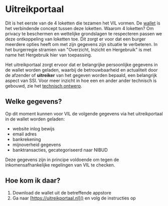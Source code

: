 # Uitreikportaal

Dit is het eerste van de 4 loketten die tezamen het VIL vormen. De [wallet](/wallet.md "SSI Wallet") is het verbindende concept tussen deze loketten. Waarom 4 loketten? Om privacy te beschermen en wettelijke grondslagen te respecteren passen we deze ontkoppeling van loketten toe. Dit zorgt er voor dat een burger meerdere opties heeft om met zijn gegevens zijn situatie te verbeteren. In het burgerregie stramien van "Overzicht, Inzicht en Hergebruik" is met name het Hergebruik hier van toepassing.

Het uitreikportaal zorgt ervoor dat er belangrijke persoonlijke gegevens in de wallet worden geladen, waarbij de betrouwbaarheid en actualiteit door de afzender of **uitreiker** van het gegeven worden bepaald, een belangrijk aspect van SSI. Voor meer inzicht in hoe een en ander ander technisch is gebouwd, zie het [technisch ontwerp](techniek.md).

## Welke gegevens?

Op dit moment kunnen voor VIL de volgende gegevens via het uitreikportaal in de wallet worden geladen:

* website inlog bewijs
* email adres
* bankrekening
* mijnoverheid gegevens
* banktransacties, gecategoriseerd naar NIBUD

Deze gegevens zijn in principe voldoende om tegen de inkomensafhankelijke regelingen van VIL te checken.

## Hoe kom ik daar?

1. Download de wallet uit de betreffende appstore
2. Ga naar [https://uitreikportaal.nl]() en volg de instructies op
